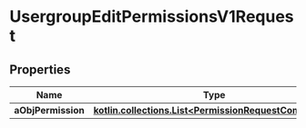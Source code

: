 
# UsergroupEditPermissionsV1Request

## Properties
| Name | Type | Description | Notes |
| ------------ | ------------- | ------------- | ------------- |
| **aObjPermission** | [**kotlin.collections.List&lt;PermissionRequestCompound&gt;**](PermissionRequest.md) |  |  |



